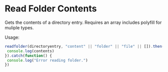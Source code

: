 # Read Folder Contents
Gets the contents of a directory entry. Requires an array includes polyfill for muliple types.

Usage:
```javascript
readfolder(directoryentry, "content" || "folder" || "file" || []).then(function(contents) {
 console.log(contents)
}).catch(function() {
 console.log("Error reading folder.")
})
```
